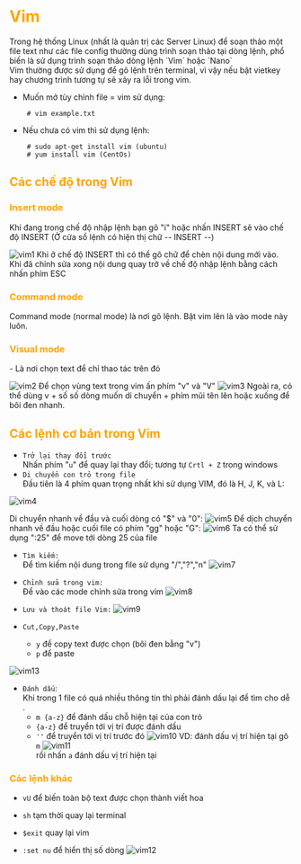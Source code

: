 <h1 style="color:orange"> Vim</h1>
Trong hệ thống Linux (nhất là quản trị các Server Linux) để soạn thảo một file text như các file config thường dùng trình soạn thảo tại dòng lệnh, phổ biến là sử dụng trình soạn thảo dòng lệnh `Vim` hoặc `Nano`<br>
Vim thường được sử dụng để gõ lệnh trên terminal, vì vậy nếu bật vietkey hay chương trình tương tự sẽ xảy ra lỗi trong vim.

- Muốn mở tùy chỉnh file = vim sử dụng:

       # vim example.txt
- Nếu chưa có vim thì sử dụng lệnh:
       
       # sudo apt-get install vim (ubuntu)
       # yum install vim (CentOs)
<h2 style="color:orange">Các chế độ trong Vim</h2>
<h3 style="color:orange"> Insert mode</h3>
Khi đang trong chế độ nhập lệnh bạn gõ "i" hoặc nhấn INSERT sẽ vào chế độ INSERT
(Ở cửa sổ lệnh có hiện thị chữ -- INSERT --)

![vim1](../img/vim1.png)
Khi ở chế độ INSERT thì có thể gõ chữ để chèn nội dung mới vào. Khi đã chỉnh sửa xong nội dung quay trở về chế độ nhập lệnh bằng cách nhấn phím ESC

<h3 style="color:orange"> Command mode</h3>
Command mode (normal mode) là nơi gõ lệnh. Bật vim lên là vào mode này luôn.

<h3 style="color:orange"> Visual mode</h3>
- Là nơi chọn text để chỉ thao tác trên đó

![vim2](../img/vim2.png)
Để chọn vùng text trong vim ấn phím "v" và "V"
![vim3](../img/vim3.png)
Ngoài ra, có thể dùng v + số số dòng muốn di chuyển + phím mũi tên lên hoặc xuống để bôi đen nhanh.
<h2 style="color:orange">Các lệnh cơ bản trong Vim</h2>

- `Trở lại thay đổi trước`<br>
Nhấn phím "`u`" để quay lại thay đổi; tương tự `Crtl + Z` trong windows
- `Di chuyển con trỏ trong file`<br>
Đầu tiên là 4 phím quan trọng nhất khi sử dụng VIM, đó là H, J, K, và L:

![vim4](../img/vim4.png)

Di chuyển nhanh về đầu và cuối dòng có "$" và "0":
![vim5](../img/vim5.png)
Để dịch chuyển nhanh về đầu hoặc cuối file có phím "gg" hoặc "G":
![vim6](../img/vim6.png)
Ta có thể sử dụng ":25" để move tới dòng 25 của file

- `Tìm kiếm:`<br>
Để tìm kiếm nội dung trong file sử dụng "/","?","n"
![vim7](../img/vim7.png)

- `Chỉnh sửa trong vim:`<br>
Để vào các mode chỉnh sửa trong vim
![vim8](../img/vim8.png)

- `Lưu và thoát file Vim:`
![vim9](../img/vim9.png)

- `Cut,Copy,Paste`<br>
    - `y` để copy text được chọn (bôi đen bằng "v")
    - `p` để paste
    
![vim13](../img/vim13.png)
- `Đánh dấu`:<br>
Khi trong 1 file có quá nhiều thông tin thì phải đánh dấu lại để tìm cho dễ .
    -  `m {a-z}` để đánh dấu chỗ hiện tại của con trỏ
    - `{a-z}` để truyển tới vị trí được đánh dấu
    - `''` để truyển tới vị trí trước đó
![vim10](../img/vim10.png)
VD: đánh dấu vị trí hiện tại gõ `m`
![vim11](../img/vim11.png)<br>
 rồi nhấn `a` đánh dấu vị trí hiện tại

<h3 style="color:orange">Các lệnh khác</h3>

- `vU` để biến toàn bộ text được chọn thành viết hoa

- `sh` tạm thời quay lại terminal
- `$exit` quay lại vim
- `:set nu` để hiển thị số dòng
![vim12](../img/vim12.png)